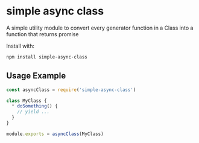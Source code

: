# simple async class

A simple utility module to convert every generator function in a Class into a function that returns promise

Install with:
```sh
npm install simple-async-class
```

## Usage Example

```js
const asyncClass = require('simple-async-class')

class MyClass {
  * doSomething() {
    // yield ...
  }
}

module.exports = asyncClass(MyClass)
```
